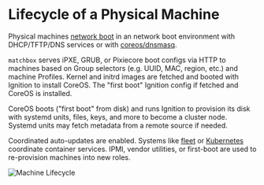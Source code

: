 # Lifecycle of a Physical Machine

Physical machines [network boot](network-booting.md) in an network boot environment with DHCP/TFTP/DNS services or with [coreos/dnsmasq](../contrib/dnsmasq).

`matchbox` serves iPXE, GRUB, or Pixiecore boot configs via HTTP to machines based on Group selectors (e.g. UUID, MAC, region, etc.) and machine Profiles. Kernel and initrd images are fetched and booted with Ignition to install CoreOS. The "first boot" Ignition config if fetched and CoreOS is installed.

CoreOS boots ("first boot" from disk) and runs Ignition to provision its disk with systemd units, files, keys, and more to become a cluster node. Systemd units may fetch metadata from a remote source if needed.

Coordinated auto-updates are enabled. Systems like [fleet](https://coreos.com/docs/#fleet) or [Kubernetes](http://kubernetes.io/docs/) coordinate container services. IPMI, vendor utilities, or first-boot are used to re-provision machines into new roles.

![Machine Lifecycle](img/machine-lifecycle.png)



